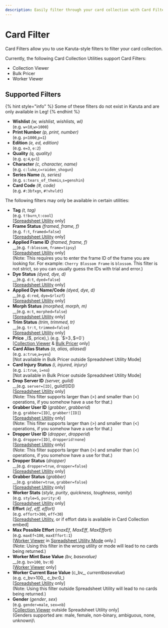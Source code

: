 ```yaml
---
description: Easily filter through your card collection with Card Filter
---
```


# Card Filter

Card Filters allow you to use Karuta-style filters to filter your card collection.

Currently, the following Card Collection Utilities support Card Filters:

* Collection Viewer
* Bulk Pricer
* Worker Viewer

## Supported Filters

{% hint style="info" %}
Some of these filters do not exist in Karuta and are only available in Leg!
{% endhint %}

* **Wishlist** _(w, wishlist, wishlists, wl)_\
  (e.g. `w<10`,`w>1000`)
* **Print Number** _(p, print, number)_\
  (e.g. `p<1000`,`p=1`)
* **Edition** _(e, ed, edition)_\
  (e.g. `e=3`, `e:2`)
* **Quality** _(q, quality)_\
  (e.g. `q:4`,`q<1`)
* **Character** _(c, character, name)_\
  (e.g. `c:luke`,`c=raiden_shogun`)
* **Series Name** _(s, series)_\
  (e.g. `s:tears_of_themis`,`s=genshin`)
* **Card Code** _(#, code)_\
  (e.g. `#:3bfxgn`, `#!vhvldt`)

The following filters may only be available in certain utilities:

* **Tag** _(t, tag)_\
  (e.g. `t!burn`,`t:cool`)\
  \[[Spreadsheet Utility](spreadsheet-utility.md) only]
* **Frame Status** _(framed, frame, f)_\
  (e.g. `f:t`, `framed=false`)\
  \[[Spreadsheet Utility](https://app.gitbook.com/s/0OfyDder0TDbYepM9qYh/\~/changes/uAvlG5KcG3JdsaiwvkPu/karuta-utilities/card-collection-utilities/spreadsheet-utility) only]
* **Applied Frame ID** _(framed, frame, f)_\
  __(e.g. `f:blossom`, `frame=tipsy`)\
  \[[Spreadsheet Utility](https://app.gitbook.com/s/0OfyDder0TDbYepM9qYh/\~/changes/uAvlG5KcG3JdsaiwvkPu/karuta-utilities/card-collection-utilities/spreadsheet-utility) only]\
  (Note: This requires you to enter the frame ID of the frame you are looking for. For example: `Cherry Blossom Frame` is `blossom`. This filter is not strict, so you can usually guess the IDs with trial and error.)
* **Dye Status** _(dyed, dye, d)_\
  __(e.g. `d:t`, `dyed=false`)\
  \[[Spreadsheet Utility](https://app.gitbook.com/s/0OfyDder0TDbYepM9qYh/\~/changes/uAvlG5KcG3JdsaiwvkPu/karuta-utilities/card-collection-utilities/spreadsheet-utility) only]
* **Applied Dye Name/Code** _(dyed, dye, d)_\
  __(e.g. `d:red`, `dye=$rlxzf`)\
  \[[Spreadsheet Utility](https://app.gitbook.com/s/0OfyDder0TDbYepM9qYh/\~/changes/uAvlG5KcG3JdsaiwvkPu/karuta-utilities/card-collection-utilities/spreadsheet-utility) only]
* **Morph Status** _(morphed, morph, m)_\
  __(e.g. `m:t`, `morphed=false`)\
  \[[Spreadsheet Utility](https://app.gitbook.com/s/0OfyDder0TDbYepM9qYh/\~/changes/uAvlG5KcG3JdsaiwvkPu/karuta-utilities/card-collection-utilities/spreadsheet-utility) only]
* **Trim Status** _(trim, trimmed, tr)_\
  __(e.g. `tr:t`, `trimmed=false`)\
  \[[Spreadsheet Utility](https://app.gitbook.com/s/0OfyDder0TDbYepM9qYh/\~/changes/uAvlG5KcG3JdsaiwvkPu/karuta-utilities/card-collection-utilities/spreadsheet-utility) only]
* **Price** _($, price)_\
  (e.g. `$>3`,`$=0`)\
  \[[Collection Viewer](collection-viewer.md) & [Bulk Pricer](bulk-pricer.md) only]
* **Card Alias Status** _(a, alias, aliased)_\
  (e.g. `a:true`,`a=yes`)\
  \[Not available in Bulk Pricer outside Spreadsheet Utility Mode]
* **Card Injury Status** _(i, injured, injury)_\
  (e.g. `i:true`, `i=no`)\
  \[Not available in Bulk Pricer outside Spreadsheet Utility Mode]
* **Drop Server ID** _(server, guild)_\
  __(e.g. `server=[ID]`, guild!\[ID])\
  \[[Spreadsheet Utility](https://app.gitbook.com/s/0OfyDder0TDbYepM9qYh/\~/changes/OlSca5zoO5YwB4EQOnye/karuta-utilities/card-collection-utilities/spreadsheet-utility) only]\
  (Note: This filter supports larger than (>) and smaller than (<) operations, if you somehow have a use for that.)
* **Grabber User ID** (_grabber_, _grabberid_)\
  (e.g. `grabber=[ID]`, `grabber![ID]`)\
  \[[Spreadsheet Utility](https://app.gitbook.com/s/0OfyDder0TDbYepM9qYh/\~/changes/OlSca5zoO5YwB4EQOnye/karuta-utilities/card-collection-utilities/spreadsheet-utility) only]\
  (Note: This filter supports larger than (>) and smaller than (<) operations, if you somehow have a use for that.)
* **Dropper User ID** (_dropper_, _dropperid_)\
  (e.g. `dropper=[ID]`, `dropperid!none`)\
  \[[Spreadsheet Utility](https://app.gitbook.com/s/0OfyDder0TDbYepM9qYh/\~/changes/OlSca5zoO5YwB4EQOnye/karuta-utilities/card-collection-utilities/spreadsheet-utility) only]\
  (Note: This filter supports larger than (>) and smaller than (<) operations, if you somehow have a use for that.)
* **Dropper Status** (_dropper)_\
  __(e.g. `dropper=true`, `dropper=false`)\
  \[[Spreadsheet Utility](https://app.gitbook.com/s/0OfyDder0TDbYepM9qYh/\~/changes/OlSca5zoO5YwB4EQOnye/karuta-utilities/card-collection-utilities/spreadsheet-utility) only]
* **Grabber Status** (_grabber)_\
  __(e.g. `grabber=true`, `grabber=false`)\
  \[[Spreadsheet Utility](https://app.gitbook.com/s/0OfyDder0TDbYepM9qYh/\~/changes/OlSca5zoO5YwB4EQOnye/karuta-utilities/card-collection-utilities/spreadsheet-utility) only]
* **Worker Stats** (_style_, _purity_, _quickness_, _toughness_, _vanity_)\
  (e.g. `style=S`, `purity:4`)\
  \[[Spreadsheet Utility](https://app.gitbook.com/s/0OfyDder0TDbYepM9qYh/\~/changes/OlSca5zoO5YwB4EQOnye/karuta-utilities/card-collection-utilities/spreadsheet-utility) only]
* **Effort** _(ef_, _eff, effort)_\
  (e.g. `effort>300`, `eff<30`)\
  \[[Spreadsheet Utility](https://app.gitbook.com/s/0OfyDder0TDbYepM9qYh/\~/changes/OlSca5zoO5YwB4EQOnye/karuta-utilities/card-collection-utilities/spreadsheet-utility), or if effort data is available in Card Collection embed]
* **Max Possible Effort** (_maxEf_, _MaxEff_, _MaxEffort_)\
  (e.g. `maxEf<100`, `maxEffort:1`)\
  \[[Worker Viewer](https://app.gitbook.com/s/0OfyDder0TDbYepM9qYh/\~/changes/lOuYypnvc11Yr03fUtS4/karuta-utilities/card-collection-utilities/worker-viewer) in [Spreadsheet Utility Mode](https://app.gitbook.com/s/0OfyDder0TDbYepM9qYh/\~/changes/OlSca5zoO5YwB4EQOnye/karuta-utilities/card-collection-utilities/spreadsheet-utility) only.]\
  (Note: Using this filter in the wrong utility or mode will lead to no cards being returned.)
* **Worker Mint Base Value** _(bv, basevalue)_\
  __(e.g. `bv>100`, `bv:0`)\
  \[[Worker Viewer](worker-viewer.md) only]
* **Worker Current Base Value** (c_bv_, _currentbasevalue_)\
  (e.g. c_bv>100_, c_bv:0_)\
  \[[Spreadsheet Utility](https://app.gitbook.com/s/0OfyDder0TDbYepM9qYh/\~/changes/OlSca5zoO5YwB4EQOnye/karuta-utilities/card-collection-utilities/spreadsheet-utility) only]\
  (Note: Using this filter outside Spreadsheet Utility will lead to no cards being returned.)
* **Gender** (_gender_, _sex_)\
  (e.g. `gender=male`, `sex=nb`)\
  \[[Collection Viewer](https://app.gitbook.com/s/0OfyDder0TDbYepM9qYh/\~/changes/DZJw8j2U729zLtHTjjqr/karuta-utilities/card-collection-utilities/collection-viewer) outside Spreadsheet Utility only]\
  (Genders supported are: male, female, non-binary, ambiguous, none, unknown)\

